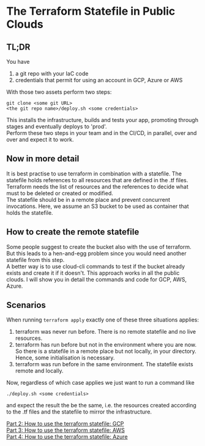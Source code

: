 # The Terraform Statefile in Public Clouds
    
## TL;DR

You have
1. a git repo with your IaC code
2. credentials that permit for using an account in GCP, Azure or AWS  

With those two assets perform two steps:

```
git clone <some git URL>
<the git repo name>/deploy.sh <some credentials>
```

This installs the infrastructure, builds and tests your app, promoting
through stages and eventually deploys to 'prod'.  
Perform these two steps in your team and in the CI/CD, in parallel, over and over and expect it to work.


## Now in more detail

It is best practise to use terraform in combination with a statefile.
The statefile holds references to all resources that are defined in the .tf files.
Terraform needs the list of resources and the references to decide what must to be
deleted or created or modified.  
The statefile should be in a remote place and prevent concurrent invocations.
Here, we assume an S3 bucket to be used as container that holds the statefile.

## How to create the remote statefile
Some people suggest to create the bucket also with the use of terraform.
But this leads to a hen-and-egg problem since you would need another statefile from this step.  
A better way is to use cloud-cli commands to test if the bucket already exists and create it if it doesn't.
This approach works in all the public clouds. I will show you in detail the commands and code for GCP, AWS, Azure.

## Scenarios
When running `terraform apply` exactly one of these three situations applies:
1. terraform was never run before. There is no remote statefile and no live resources.
2. terraform has run before but not in the environment where you are now. So there is a statefile in a remote place but not locally, in your directory. Hence, some initialisation is necessary.
3. terraform was run before in the same environment. The statefile exists remote and locally.

Now, regardless of which case applies we just want to run a command like
```
./deploy.sh <some credentials>
```
and expect the result the be the same, i.e. the resources created according to the .tf files and the statefile to
mirror the infrastructure.

[Part 2: How to use the terraform statefile: GCP](/terraform-statefile-gcp)  
[Part 3: How to use the terraform statefile: AWS](/terraform-statefile-aws)  
[Part 4: How to use the terraform statefile: Azure](/terraform-statefile-azure)  
